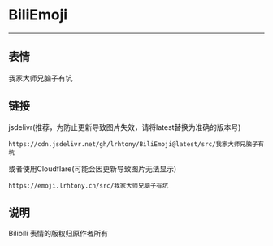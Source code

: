 # BiliEmoji
---
## 表情
我家大师兄脑子有坑
## 链接
jsdelivr(推荐，为防止更新导致图片失效，请将latest替换为准确的版本号)
```
https://cdn.jsdelivr.net/gh/lrhtony/BiliEmoji@latest/src/我家大师兄脑子有坑
```
或者使用Cloudflare(可能会因更新导致图片无法显示)
```
https://emoji.lrhtony.cn/src/我家大师兄脑子有坑
```
## 说明
Bilibili 表情的版权归原作者所有
